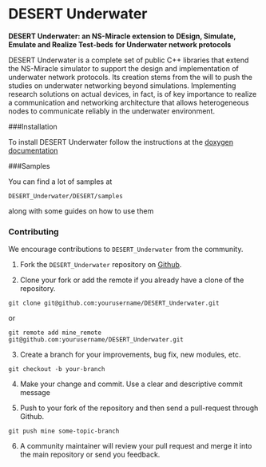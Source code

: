 DESERT Underwater
=================

**DESERT Underwater: an NS-Miracle extension to** 
**DEsign, Simulate, Emulate and Realize Test-beds**
**for Underwater network protocols**

DESERT Underwater is a complete set of public C++ libraries that extend
the NS-Miracle simulator to support the design and implementation of 
underwater network protocols. Its creation stems from the will to push 
the studies on underwater networking beyond simulations. 
Implementing research solutions on actual devices, in fact, is of key 
importance to realize a communication and networking architecture that 
allows heterogeneous nodes to communicate reliably in the underwater 
environment.


###Installation

To install DESERT Underwater follow the instructions at the [doxygen documentation](http://telecom.dei.unipd.it/ns/desert/DESERT_HTML_doxygen_doc/INSTALL1.html)

###Samples

You can find a lot of samples at
```
DESERT_Underwater/DESERT/samples
```
along with some guides on how to use them

### Contributing

   We encourage contributions to `DESERT_Underwater` from the community.

   1) Fork the `DESERT_Underwater` repository on [Github](https://github.com/uwsignet/DESERT_Underwater).
   
   2) Clone your fork or add the remote if you already have a clone of
   the repository.

```
git clone git@github.com:yourusername/DESERT_Underwater.git
```

or

```
git remote add mine_remote git@github.com:yourusername/DESERT_Underwater.git
```

   3) Create a branch for your improvements, bug fix, new modules, etc.

```
git checkout -b your-branch
```

   4) Make your change and commit. Use a clear and descriptive commit
      message
      
   5) Push to your fork of the repository and then send a pull-request
      through Github.

```
git push mine some-topic-branch
```

   6) A community maintainer will review your pull request and merge
      it into the main repository or send you feedback.


